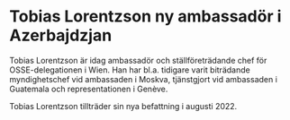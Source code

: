 # Tobias Lorentzson ny ambassadör i Azerbajdzjan

Tobias Lorentzson är idag ambassadör och ställföreträdande chef för OSSE\-delegationen i Wien. Han har bl.a. tidigare varit biträdande myndighetschef vid ambassaden i Moskva, tjänstgjort vid ambassaden i Guatemala och representationen i Genève.

Tobias Lorentzson tillträder sin nya befattning i augusti 2022\.
